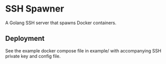 # SSH Spawner

A Golang SSH server that spawns Docker containers.

## Deployment

See the example docker compose file in example/ with accompanying SSH private key and config file.


